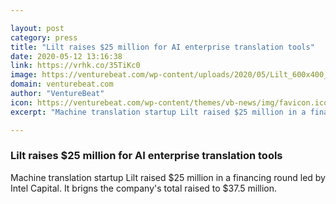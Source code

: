 ```yaml
---

layout: post
category: press
title: "Lilt raises $25 million for AI enterprise translation tools"
date: 2020-05-12 13:16:38
link: https://vrhk.co/35TiKc0
image: https://venturebeat.com/wp-content/uploads/2020/05/Lilt_600x400_photos_v2_x4-e1588975057201.png?w=1200&strip=all
domain: venturebeat.com
author: "VentureBeat"
icon: https://venturebeat.com/wp-content/themes/vb-news/img/favicon.ico
excerpt: "Machine translation startup Lilt raised $25 million in a financing round led by Intel Capital. It brigns the company's total raised to $37.5 million."

---
```


### Lilt raises $25 million for AI enterprise translation tools

Machine translation startup Lilt raised $25 million in a financing round led by Intel Capital. It brigns the company's total raised to $37.5 million.